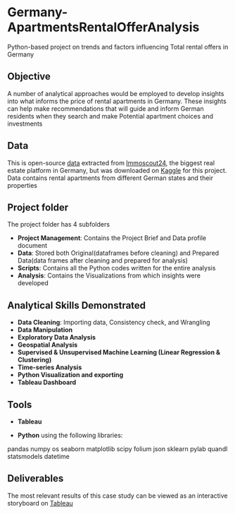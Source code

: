 # Germany-ApartmentsRentalOfferAnalysis
Python-based project on trends and factors influencing Total rental offers in Germany

## Objective
A number of analytical approaches would be employed to develop insights into what informs the price of rental apartments in Germany. These insights can help make recommendations that will guide and inform German residents when they search and make Potential apartment choices and investments

## Data
This is open-source [data](https://www.kaggle.com/datasets/corrieaar/apartment-rental-offers-in-germany)
extracted from [Immoscout24](https://www.immobilienscout24.de/), the biggest real estate platform in Germany, but was downloaded on [Kaggle](https://www.kaggle.com/code/jonaslneri/german-rent-avg-by-postal-code) for this project. Data contains rental apartments from different German states and their properties

## Project folder 
The project folder has 4 subfolders
- **Project Management**: Contains the Project Brief and Data profile document
- **Data**: Stored both Original(dataframes before cleaning) and Prepared Data(data frames after cleaning and prepared for analysis) 
- **Scripts**: Contains all the Python codes written for the entire analysis
- **Analysis**: Contains the Visualizations from which insights were developed

## Analytical Skills Demonstrated
- **Data Cleaning**: Importing data, Consistency check, and Wrangling
- **Data Manipulation**
- **Exploratory Data Analysis**
- **Geospatial Analysis** 
- **Supervised & Unsupervised Machine Learning (Linear Regression & Clustering)**
- **Time-series Analysis**
- **Python Visualization and exporting**
- **Tableau Dashboard**


## Tools
- **Tableau**

- **Python** using the following libraries:

pandas
numpy
os
seaborn
matplotlib
scipy
folium
json
sklearn
pylab
quandl
statsmodels
datetime

## Deliverables
The most relevant results of this case study can be viewed as an interactive storyboard on [Tableau](https://public.tableau.com/views/GermanyApartmentrentaloffer/Germanyrentalofferstoryboard?:language=en-US&:display_count=n&:origin=viz_share_link)
